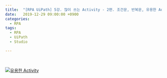 ```yaml
---
title:  "[RPA UiPath] 5강. 많이 쓰는 Activity - 2편. 조건문, 반복문, 유용한 Activity"
date:   2019-12-29 09:00:00 +0900
categories:
  - RPA
tags:
  - RPA
  - UiPath
  - Studio

---
```


<br>

[![유용한 Activity](http://img.youtube.com/vi/Azzb2JeXreE/maxresdefault.jpg)](https://www.youtube.com/watch?v=Azzb2JeXreE)

